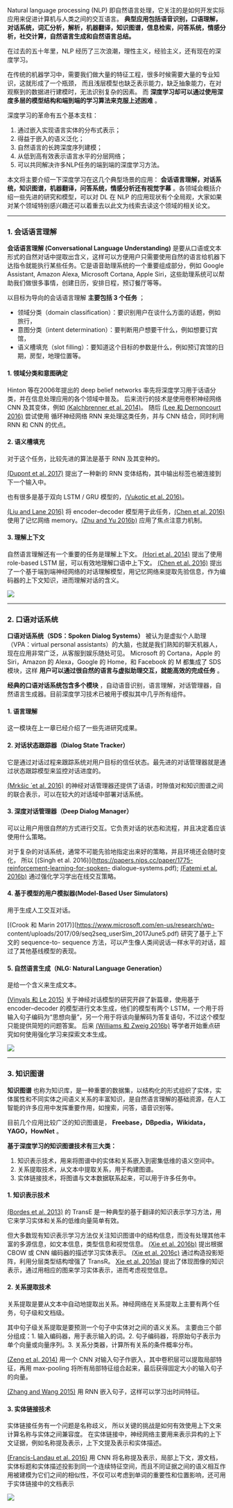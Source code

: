 Natural language processing (NLP) 即自然语言处理，它关注的是如何开发实际应用来促进计算机与人类之间的交互语言。
**典型应用包括语音识别，口语理解，对话系统，词汇分析，解析，机器翻译，知识图谱，信息检索，问答系统，情感分析，社交计算，自然语言生成和自然语言总结。**

在过去的五十年里，NLP 经历了三次浪潮，理性主义，经验主义，还有现在的深度学习。

在传统的机器学习中，需要我们做大量的特征工程，很多时候需要大量的专业知识，这就形成了一个瓶颈，
而且浅层模型也缺乏表示能力，缺乏抽象能力，在对观察到的数据进行建模时，无法识别复杂的因素。 而
**深度学习却可以通过使用深度多层的模型结构和端到端的学习算法来克服上述困难** 。

深度学习的革命有五个基本支柱：

  1. 通过嵌入实现语言实体的分布式表示；
  2. 得益于嵌入的语义泛化；
  3. 自然语言的长跨深度序列建模；
  4. 从低到高有效表示语言水平的分层网络；
  5. 可以共同解决许多NLP任务的端到端的深度学习方法。

本文将主要介绍一下深度学习在这几个典型场景的应用： **会话语言理解，对话系统，知识图谱，机器翻译，问答系统，情感分析还有视觉字幕**
。各领域会概括介绍一些先进的研究和模型，可以对 DL 在 NLP
的应用现状有个全局观，大家如果对某个领域特别感兴趣还可以着重去以此文为线索去读这个领域的相关论文。

* * *

### 1\. 会话语言理解

**会话语言理解 (Conversational Language Understanding)**
是要从口语或文本形式的自然对话中提取出含义，这样可以方便用户只需要使用自然的语言给机器下达指令就能执行某些任务。它是语音助理系统的一个重要组成部分，例如
Google Assistant, Amazon Alexa, Microsoft Cortana, Apple
Siri，这些助理系统可以帮助我们做很多事情，创建日历，安排日程，预订餐厅等等。

以目标为导向的会话语言理解 **主要包括 3 个任务** ；

  * 领域分类（domain classification）：要识别用户在谈什么方面的话题，例如旅行，
  * 意图分类（intent determination）：要判断用户想要干什么，例如想要订宾馆，
  * 语义槽填充（slot filling）：要知道这个目标的参数是什么，例如预订宾馆的日期，房型，地理位置等。

#### 1\. 领域分类和意图确定

Hinton 等在2006年提出的 deep belief networks 率先将深度学习用于话语分类，并在信息处理应用的各个领域中普及。
后来流行的技术是使用卷积神经网络 CNN 及其变体，例如 [(Kalchbrenner et al.
2014)](https://arxiv.org/pdf/1404.2188.pdf)。 随后 [(Lee 和 Dernoncourt
2016)](https://arxiv.org/pdf/1603.03827.pdf) 尝试使用 循环神经网络 RNN 来处理这类任务，并与 CNN
结合，同时利用 RNN 和 CNN 的优点。

#### 2\. 语义槽填充

对于这个任务，比较先进的算法是基于 RNN 及其变种的。

[(Dupont et al. 2017)](https://arxiv.org/pdf/1706.01740.pdf) 提出了一种新的 RNN
变体结构，其中输出标签也被连接到下一个输入中。

也有很多是基于双向 LSTM / GRU 模型的，[(Vukotic et al.
2016)](https://hal.inria.fr/hal-01351733/document)。

[(Liu and Lane 2016)](https://arxiv.org/pdf/1609.01454.pdf) 将 encoder–decoder
模型用于此任务，[(Chen et al.
2016)](https://www.csie.ntu.edu.tw/%7Eyvchen/doc/IS16_ContextualSLU.pdf)
使用了记忆网络 memory。[(Zhu and Yu 2016b)](https://arxiv.org/pdf/1608.02097.pdf)
应用了焦点注意力机制。

#### 3\. 理解上下文

自然语言理解还有一个重要的任务是理解上下文。 [(Hori et al.
2014)](https://pdfs.semanticscholar.org/54e2/c1748215a47681a9b127ef1e4a0d70bf493d.pdf)
提出了使用 role-based LSTM 层，可以有效地理解口语中上下文。 [(Chen et al.
2016)](https://www.csie.ntu.edu.tw/%7Eyvchen/doc/IS16_ContextualSLU.pdf)
提出了一个基于端到端神经网络的对话理解模型，用记忆网络来提取先验信息，作为编码器的上下文知识，进而理解对话的含义。

![](https://images.gitbook.cn/15764878512970)

* * *

### 2\. 口语对话系统

**口语对话系统（SDS：Spoken Dialog Systems）** 被认为是虚拟个人助理（VPA：virtual personal
assistants）的大脑，也就是我们熟知的聊天机器人，现在应用非常广泛，从客服到娱乐随处可见。 Microsoft 的 Cortana，Apple 的
Siri，Amazon 的 Alexa，Google 的 Home，和 Facebook 的 M 都集成了 SDS 模块，这样
**用户可以通过很自然的语言与虚拟助理交互，就能高效的完成任务** 。

**经典的口语对话系统包含多个模块** ，自动语音识别，语言理解，对话管理器，自然语言生成器。目前深度学习技术已被用于模拟其中几乎所有组件。

#### 1\. 语言理解

这一模块在上一章已经介绍了一些先进研究成果。

#### 2\. 对话状态跟踪器（Dialog State Tracker）

它是通过对话过程来跟踪系统对用户目标的信任状态。最先进的对话管理器就是通过状态跟踪模型来监控对话进度的。

[(Mrkšic ́ et al. 2016)](https://arxiv.org/pdf/1606.03777.pdf)
的神经对话管理器还提供了话语，时隙值对和知识图谱之间的联合表示，可以在较大的对话域中部署对话系统。

#### 3\. 深度对话管理器（Deep Dialog Manager）

可以让用户用很自然的方式进行交互。它负责对话的状态和流程，并且决定着应该使用什么策略。

对于复杂的对话系统，通常不可能先验地指定出来好的策略，并且环境还会随时变化， 所以 [(Singh et al.
2016)](https://papers.nips.cc/paper/1775-reinforcement-learning-for-spoken-
dialogue-systems.pdf); [(Fatemi et al.
2016b)](https://arxiv.org/pdf/1606.03152.pdf) 通过强化学习学出在线交互策略。

#### 4\. 基于模型的用户模拟器(Model-Based User Simulators)

用于生成人工交互对话。

[(Crook 和 Marin 2017)](https://www.microsoft.com/en-us/research/wp-
content/uploads/2017/09/seq2seq_userSim_2017June5.pdf) 研究了基于上下文的 sequence-to-
sequence 方法，可以产生像人类间说话一样水平的对话，超过了其他基线模型的表现。

#### 5\. 自然语言生成（NLG: Natural Language Generation）

是给一个含义来生成文本。

[(Vinyals 和 Le 2015)](https://arxiv.org/pdf/1506.05869.pdf)
关于神经对话模型的研究开辟了新篇章，使用基于 encoder–decoder 的模型进行文本生成，他们的模型有两个
LSTM，一个用于将输入句子编码为“思想向量”，另一个用于将该向量解码为答复语句，不过这个模型只能提供简短的问题答案。 后来 [(Williams 和
Zweig 2016b)](https://arxiv.org/pdf/1606.01269.pdf) 等学者开始重点研究如何使用强化学习来探索文本生成。

![](https://images.gitbook.cn/15764878512986)

* * *

### 3\. 知识图谱

**知识图谱**
也称为知识库，是一种重要的数据集，以结构化的形式组织了实体，实体属性和不同实体之间语义关系的丰富知识，是自然语言理解的基础资源，在人工智能的许多应用中发挥重要作用，如搜索，问答，语音识别等。

目前几个应用比较广泛的知识图谱是， **Freebase，DBpedia，Wikidata，YAGO，HowNet** 。

**基于深度学习的知识图谱技术有三大类：**

  1. 知识表示技术，用来将图谱中的实体和关系嵌入到密集低维的语义空间中。
  2. 关系提取技术，从文本中提取关系，用于构建图谱。
  3. 实体链接技术，将图谱与文本数据联系起来，可以用于许多任务中。

#### 1\. 知识表示技术

[(Bordes et al.
2013)](https://www.utc.fr/%7Ebordesan/dokuwiki/_media/en/transe_nips13.pdf) 的
TransE 是一种典型的基于翻译的知识表示学习方法，用它来学习实体和关系的低维向量简单有效。

但大多数现有知识表示学习方法仅关注知识图谱中的结构信息，而没有处理其他丰富的多源信息，如文本信息，类型信息和视觉信息。 [(Xie et al.
2016b)](https://dl.acm.org/citation.cfm?id=3016100.3016273) 提出根据 CBOW 或 CNN
编码器的描述学习实体表示。 [(Xie et al.
2016c)](https://www.ijcai.org/Proceedings/16/Papers/421.pdf)
通过构造投影矩阵，利用分层类型结构增强了 TransR。 [Xie et al.
2016a)](https://arxiv.org/pdf/1609.07028.pdf)
提出了体现图像的知识表示，通过用相应的图来学习实体表示，进而考虑视觉信息。

#### 2\. 关系提取技术

关系提取是要从文本中自动地提取出关系。神经网络在关系提取上主要有两个任务，句子级和文档级。

其中句子级关系提取是要预测一个句子中实体对之间的语义关系。 主要由三个部分组成：1. 输入编码器，用于表示输入的词。2.
句子编码器，将原始句子表示为单个向量或向量序列。3. 关系分类器，计算所有关系的条件概率分布。

[(Zeng et al. 2014)](http://www.aclweb.org/anthology/C14-1220) 用一个 CNN
对输入句子作嵌入，其中卷积层可以提取局部特征，再用 max-pooling 将所有局部特征组合起来，最后获得固定大小的输入句子的向量。

[(Zhang and Wang 2015)](https://arxiv.org/pdf/1508.01006.pdf) 用 RNN
嵌入句子，这样可以学习出时间特征。

#### 3\. 实体链接技术

实体链接任务有一个问题是名称歧义， 所以关键的挑战是如何有效使用上下文来计算名称与实体之间兼容度。
在实体链接中，神经网络主要用来表示异构的上下文证据，例如名称提及表示，上下文提及表示和实体描述。

[(Francis-Landau et al. 2016)](http://www.aclweb.org/anthology/N16-1150) 用 CNN
将名称提及表示，局部上下文，源文档，实体标题和实体描述投影到同一个连续特征空间，而且不同证据之间的语义相互作用被建模为它们之间的相似性，不仅可以考虑到单词的重要性和位置影响，还可用于实体链接中的文档表示

![](https://images.gitbook.cn/15764878513002)

